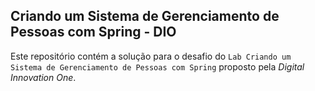 ## Criando um Sistema de Gerenciamento de Pessoas com Spring - DIO

Este repositório contém a solução para o desafio do `Lab Criando um Sistema de Gerenciamento de Pessoas com Spring` proposto pela *Digital Innovation One*.
